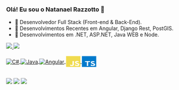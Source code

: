 ### Olá! Eu sou o Natanael Razzotto 👋

- 🔭 Desenvolvedor Full Stack (Front-end & Back-End).
- 🌱 Desenvolvimentos Recentes em Angular, Django Rest, PostGIS.
- 🤔 Desenvolvimentos em .NET, ASP.NET, Java WEB e Node.

<div>
<a href="https://github.com/NatanaelRazzotto">
<img height="180em" src="https://github-readme-stats.vercel.app/api?username=NatanaelRazzotto&show_icons=true&bg_color=00000000"/>
<img height="180em"  src="https://github-readme-stats.vercel.app/api/top-langs/?username=NatanaelRazzotto&layout=compact&show_icons=true&bg_color=00000000"/
</div>

<div style="display: inline_block"><br>

  <img align="center" alt="C#" height="30" width="40"  src="https://cdn.jsdelivr.net/gh/devicons/devicon/icons/csharp/csharp-original.svg" />  
  <img align="center" alt="Java" height="30" width="40"  src="https://cdn.jsdelivr.net/gh/devicons/devicon/icons/java/java-original.svg" />   
  <img align="center" alt="Angular" height="30" width="40"  src="https://cdn.jsdelivr.net/gh/devicons/devicon/icons/angularjs/angularjs-plain.svg" />         
  <img align="center" alt="Js" height="30" width="40" src="https://raw.githubusercontent.com/devicons/devicon/master/icons/javascript/javascript-plain.svg">
  <img align="center" alt="Ts" height="30" width="40" src="https://raw.githubusercontent.com/devicons/devicon/master/icons/typescript/typescript-plain.svg">
</div>

##

<div>
<a href="https://github.com/NatanaelRazzotto" target="_blank"><img src="https://img.shields.io/badge/Gmail-D14836?style=for-the-badge&logo=gmail&logoColor=white" /></a>
<a href="https://github.com/NatanaelRazzotto" target="_blank"><img src="https://img.shields.io/badge/Gmail-D14836?style=for-the-badge&logo=gmail&logoColor=white" /></a>
<a href="https://github.com/NatanaelRazzotto" target="_blank"><img src="https://img.shields.io/badge/Gmail-D14836?style=for-the-badge&logo=gmail&logoColor=white" /></a>
</div>
